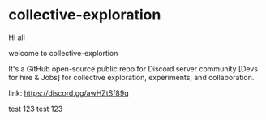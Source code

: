 # collective-exploration

Hi all

welcome to collective-explortion

It's a GitHub open-source public repo for Discord server community [Devs for hire & Jobs] for collective exploration, experiments, and collaboration.

link: https://discord.gg/awHZtSf89q


test 123
test 123
